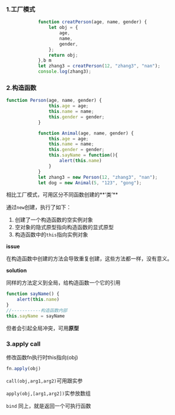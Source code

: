 ### 1.工厂模式

```js
            function creatPerson(age, name, gender) {
                let obj = {
                    age,
                    name,
                    gender,
                };
                return obj;
            },b m 
            let zhang3 = creatPerson(12, "zhang3", "nan");
            console.log(zhang3);
```



### 2.构造函数

```js
function Person(age, name, gender) {
                this.age = age;
                this.name = name;
                this.gender = gender;
            }

            function Animal(age, name, gender) {
                this.age = age;
                this.name = name;
                this.gender = gender;
                this.sayName = function(){
                    alert(this.name)
                }
            }
            let zhang3 = new Person(12, "zhang3", "nan");
            let dog = new Animal(5, "123", "gong");
```

相比工厂模式，可用区分不同函数创建的**‘类’**

通过`new`创建，执行了如下：

1. 创建了一个构造函数的空实例对象
2. 空对象的隐式原型指向构造函数的显式原型
3. 构造函数中的`this`指向实例对象



**issue**

在构造函数中创建的方法会导致重复创建，这些方法都一样，没有意义。

**solution**

同样的方法定义到全局，给构造函数一个它的引用

```js
function sayName() {
    alert(this.name)
}
//-----------构造函数内部
this.sayName = sayName
```

但者会引起全局冲突，可用**原型**



### 3.apply call

修改函数fn执行时this指向(obj)

```js
fn.apply(obj)
```

`call(obj,arg1,arg2)`可用跟实参

`apply(obj,[arg1,arg2])`实参放数组

`bind`   同上，就是返回一个可执行函数